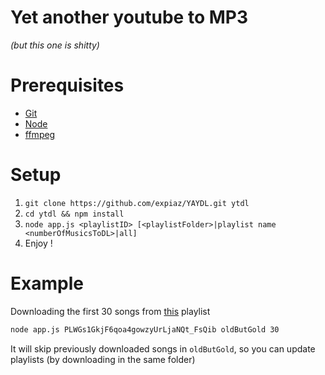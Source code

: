 # Yet another youtube to MP3
*(but this one is shitty)*

# Prerequisites
* [Git](https://git-scm.com/)
* [Node](https://nodejs.org/)
* [ffmpeg](https://www.ffmpeg.org/)

# Setup
1. `git clone https://github.com/expiaz/YAYDL.git ytdl`
2. `cd ytdl && npm install`
3. `node app.js <playlistID> [<playlistFolder>|playlist name <numberOfMusicsToDL>|all]`
4. Enjoy !

# Example
Downloading the first 30 songs from [this](https://www.youtube.com/playlist?list=PLWGs1GkjF6qoa4gowzyUrLjaNQt_FsQib) playlist
```bash
node app.js PLWGs1GkjF6qoa4gowzyUrLjaNQt_FsQib oldButGold 30
```

It will skip previously downloaded songs in `oldButGold`, so you can update playlists (by downloading in the same folder)